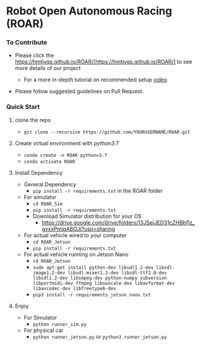 # Robot Open Autonomous Racing (ROAR)
### To Contribute
- Please click the https://hmtjyqs.github.io/ROAR/[https://hmtjyqs.github.io/ROAR/] to see more details of our project

    - For a more in-depth tutorial on recommended setup [video](https://youtu.be/VA13dAZ9iAw)
- Please follow suggested guidelines on Pull Request. 

### Quick Start
1. clone the repo
    - `git clone --recursive https://github.com/YOURUSERNAME/ROAR.git`

2. Create virtual environment with *python3.7*
    - `conda create -n ROAR python=3.7`
    - `conda activate ROAR`
    

3. Install Dependency
    - General Dependency
        - `pip install -r requirements.txt` in the ROAR folder
    - For simulator
        - `cd ROAR_Sim`
        - `pip install -r requirements.txt`
        - Download Simulator distribution for your OS
            - https://drive.google.com/drive/folders/13JSejJED31cZHBbfIz_gyxxPmiqABOJj?usp=sharing
    - For actual vehicle wired to your computer
        - `cd ROAR_Jetson`
        - `pip install -r requirements.txt`
    - For actual vehicle running on Jetson Nano
        - `cd ROAR_Jetson`
        - `sudo apt-get install python-dev libsdl1.2-dev libsdl-image1.2-dev libsdl-mixer1.2-dev libsdl-ttf2.0-dev libsdl1.2-dev libsmpeg-dev python-numpy subversion libportmidi-dev ffmpeg libswscale-dev libavformat-dev libavcodec-dev libfreetype6-dev`
        - `pip3 install -r requirements_jetson_nano.txt`


4. Enjoy
    - For Simulator
        - `python runner_sim.py`
    - For physical car
        - `python runner_jetson.py` or `python3 runner_jetson.py`

